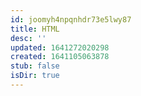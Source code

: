 ```yaml
---
id: joomyh4npqnhdr73e5lwy87
title: HTML
desc: ''
updated: 1641272020298
created: 1641105063878
stub: false
isDir: true
---
```





